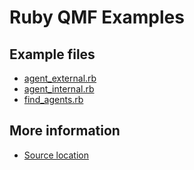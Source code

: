 
# Ruby QMF Examples

## Example files

 - [agent_external.rb](agent_external.rb.html)
 - [agent_internal.rb](agent_internal.rb.html)
 - [find_agents.rb](find_agents.rb.html)

## More information

 - [Source location](http://svn.apache.org/repos/asf/qpid/branches/0.28/qpid/cpp/bindings/qmf2/examples/ruby)
